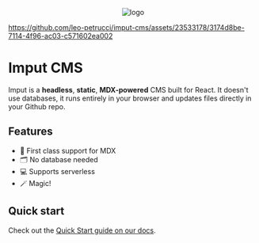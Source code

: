 <p align="center">
    <img src="https://www.imput.computer/logo-with-text.svg" alt="logo" />
</p>

https://github.com/leo-petrucci/imput-cms/assets/23533178/3174d8be-7114-4f96-ac03-c571602ea002

# Imput CMS

Imput is a **headless**, **static**, **MDX-powered** CMS built for React. It doesn't use databases, it runs entirely in your browser and updates files directly in your Github repo.

## Features

- 🤖 First class support for MDX
- 🗂️ No database needed
- 💻 Supports serverless
- 🪄 Magic!

## Quick start

Check out the [Quick Start guide on our docs](https://www.imput.computer/docs/quick-start/getting-started).
